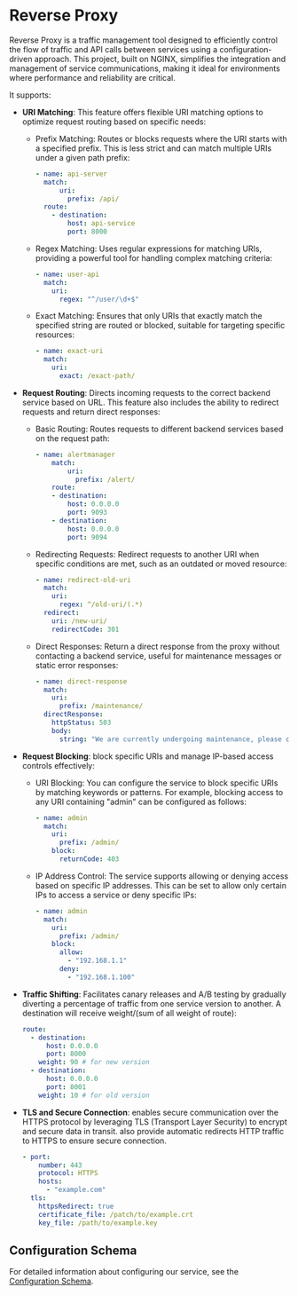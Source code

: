 
# Reverse Proxy

Reverse Proxy is a traffic management tool designed to efficiently control the flow of traffic and API calls between services using a configuration-driven approach. This project, built on NGINX, simplifies the integration and management of service communications, making it ideal for environments where performance and reliability are critical. 

It supports:
- **URI Matching**: This feature offers flexible URI matching options to optimize request routing based on specific needs:
    - Prefix Matching: Routes or blocks requests where the URI starts with a specified prefix. This is less strict and can match multiple URIs under a given path prefix:
        ```yaml
        - name: api-server
          match:
              uri:
                prefix: /api/
          route:
            - destination:
                host: api-service
                port: 8000
        ```
    - Regex Matching: Uses regular expressions for matching URIs, providing a powerful tool for handling complex matching criteria:
        ```yaml
        - name: user-api
          match:
            uri:
              regex: "^/user/\d+$"
        ```
    - Exact Matching: Ensures that only URIs that exactly match the specified string are routed or blocked, suitable for targeting specific resources:
        ```yaml
        - name: exact-uri
          match:
            uri:
              exact: /exact-path/
        ```

- **Request Routing**: Directs incoming requests to the correct backend service based on URL. This feature also includes the ability to redirect requests and return direct responses:
    - Basic Routing: Routes requests to different backend services based on the request path:
        ```yaml
        - name: alertmanager
            match:
                uri:
                  prefix: /alert/
            route:
            - destination:
                host: 0.0.0.0
                port: 9093
            - destination:
                host: 0.0.0.0
                port: 9094
        ```
    - Redirecting Requests: Redirect requests to another URI when specific conditions are met, such as an outdated or moved resource:
        ```yaml
        - name: redirect-old-uri
          match:
            uri:
              regex: ^/old-uri/(.*)
          redirect:
            uri: /new-uri/
            redirectCode: 301
        ```
    - Direct Responses: Return a direct response from the proxy without contacting a backend service, useful for maintenance messages or static error responses:
        ```yaml
        - name: direct-response
          match:
            uri:
              prefix: /maintenance/
          directResponse:
            httpStatus: 503
            body: 
              string: "We are currently undergoing maintenance, please check back later."
        ```
- **Request Blocking**:  block specific URIs and manage IP-based access controls effectively:
    - URI Blocking: You can configure the service to block specific URIs by matching keywords or patterns. For example, blocking access to any URI containing "admin" can be configured as follows:
        ```yaml
        - name: admin
          match:
            uri:
              prefix: /admin/
            block:
              returnCode: 403
        ```
    - IP Address Control: The service supports allowing or denying access based on specific IP addresses. This can be set to allow only certain IPs to access a service or deny specific IPs:
        ```yaml
        - name: admin
          match:
            uri:
              prefix: /admin/
            block:
              allow:
                - "192.168.1.1"
              deny:
                - "192.168.1.100"
        ```
- **Traffic Shifting**: Facilitates canary releases and A/B testing by gradually diverting a percentage of traffic from one service version to another. A destination will receive weight/(sum of all weight of route):
  ```yaml
  route:
    - destination:
        host: 0.0.0.0
        port: 8000
      weight: 90 # for new version
    - destination:
        host: 0.0.0.0
        port: 8001
      weight: 10 # for old version
  ```
- **TLS and Secure Connection**: enables secure communication over the HTTPS protocol by leveraging TLS (Transport Layer Security) to encrypt and secure data in transit. also provide automatic redirects HTTP traffic to HTTPS to ensure secure connection.
    ```yaml
    - port:
        number: 443
        protocol: HTTPS
        hosts:
          - "example.com"
      tls:
        httpsRedirect: true
        certificate_file: /patch/to/example.crt
        key_file: /path/to/example.key
    ```

## Configuration Schema
For detailed information about configuring our service, see the [Configuration Schema](docs/configuration.md).